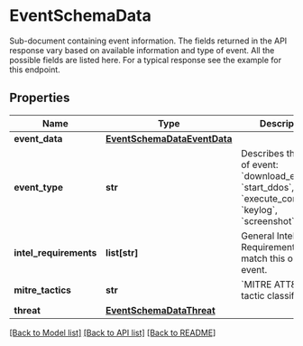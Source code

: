 # EventSchemaData

Sub-document containing event information. The fields returned in the API response vary based on available information and type of event. All the possible fields are listed here. For a typical response see the example for this endpoint.

## Properties
Name | Type | Description | Notes
------------ | ------------- | ------------- | -------------
**event_data** | [**EventSchemaDataEventData**](EventSchemaDataEventData.md) |  | 
**event_type** | **str** | Describes the type of event: &#x60;download_execute&#x60;, &#x60;start_ddos&#x60;, &#x60;execute_command&#x60;, &#x60;keylog&#x60;, &#x60;screenshot&#x60;, etc. | 
**intel_requirements** | **list[str]** | General Intelligence Requirements that match this observed event. | [optional] 
**mitre_tactics** | **str** | &#x60;MITRE ATT&amp;CK&#x60; tactic classification. | [optional] 
**threat** | [**EventSchemaDataThreat**](EventSchemaDataThreat.md) |  | 

[[Back to Model list]](../README.md#documentation-for-models) [[Back to API list]](../README.md#documentation-for-api-endpoints) [[Back to README]](../README.md)


